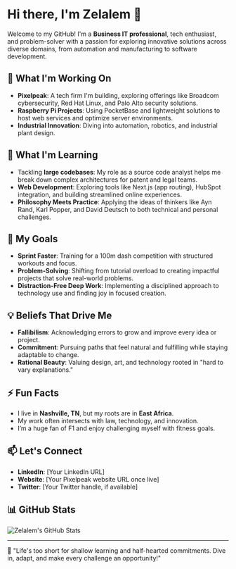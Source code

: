 # Hi there, I'm Zelalem 👋

Welcome to my GitHub! I'm a **Business IT professional**, tech enthusiast, and problem-solver with a passion for exploring innovative solutions across diverse domains, from automation and manufacturing to software development.

## 🔭 What I'm Working On
- **Pixelpeak**: A tech firm I'm building, exploring offerings like Broadcom cybersecurity, Red Hat Linux, and Palo Alto security solutions.
- **Raspberry Pi Projects**: Using PocketBase and lightweight solutions to host web services and optimize server environments.
- **Industrial Innovation**: Diving into automation, robotics, and industrial plant design.

## 🌱 What I'm Learning
- Tackling **large codebases**: My role as a source code analyst helps me break down complex architectures for patent and legal teams.
- **Web Development**: Exploring tools like Next.js (app routing), HubSpot integration, and building streamlined online experiences.
- **Philosophy Meets Practice**: Applying the ideas of thinkers like Ayn Rand, Karl Popper, and David Deutsch to both technical and personal challenges.

## 🎯 My Goals
- **Sprint Faster**: Training for a 100m dash competition with structured workouts and focus.
- **Problem-Solving**: Shifting from tutorial overload to creating impactful projects that solve real-world problems.
- **Distraction-Free Deep Work**: Implementing a disciplined approach to technology use and finding joy in focused creation.

## 💡 Beliefs That Drive Me
- **Fallibilism**: Acknowledging errors to grow and improve every idea or project.
- **Commitment**: Pursuing paths that feel natural and fulfilling while staying adaptable to change.
- **Rational Beauty**: Valuing design, art, and technology rooted in "hard to vary explanations."

## ⚡ Fun Facts
- I live in **Nashville, TN**, but my roots are in **East Africa**.
- My work often intersects with law, technology, and innovation.
- I’m a huge fan of F1 and enjoy challenging myself with fitness goals.

## 📫 Let's Connect
- **LinkedIn**: [Your LinkedIn URL]
- **Website**: [Your Pixelpeak website URL once live]
- **Twitter**: [Your Twitter handle, if available]

## 📊 GitHub Stats
![Zelalem's GitHub Stats](https://github-readme-stats.vercel.app/api?username=YOUR_USERNAME&show_icons=true&theme=radical)

---
🚀 "Life's too short for shallow learning and half-hearted commitments. Dive in, adapt, and make every challenge an opportunity!"

<!---
- 👋 Hi, I’m @zelalemMK
- 👀 I’m interested in https://x.com/guideforlovers/status/1736569978051027245. 
- 🌱 I’m currently learning how to use nextjs.
- 💞️ I’m looking for contracts. 
- 📫 How to reach me zelliott33@gmail.com
- https://www.canva.com/design/DAGYM4Rqk7A/SL3r5bM1GyGRVjueMu3MTg/view?utm_content=DAGYM4Rqk7A&utm_campaign=designshare&utm_medium=link&utm_source=editor

zelalemMK/zelalemMK is a ✨ special ✨ repository because its `README.md` (this file) appears on your GitHub profile.
You can click the Preview link to take a look at your changes.

--->
